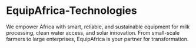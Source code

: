 # EquipAfrica-Technologies
We empower Africa with smart, reliable, and sustainable equipment for milk processing, clean water access, and solar innovation. From small-scale farmers to large enterprises, EquipAfrica is your partner for transformation.
